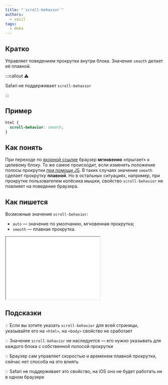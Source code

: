 ```yaml
---
title: "`scroll-behavior`"
authors:
  - vaiil
tags:
  - doka
---
```


## Кратко

Управляет поведением прокрутки внутри блока. Значение `smooth` делает её плавной.

:::callout ⚠️

Safari не поддерживает `scroll-behavior`

:::


## Пример

```css
html {
  scroll-behavior: smooth;
}
```

## Как понять

При переходе по [якорной ссылке](/html/a/) браузер **мгновенно** «прыгает» к целевому блоку. То же самое происходит, если изменять положение полосы прокрутки [при помощи JS](/js/element-scroll-scrollto/). В таких случаях значение `smooth` сделает прокрутку **плавной**. Но в остальных ситуациях, например, при прокрутке пользователем колёсика мышки, свойство `scroll-behavior` не повлияет на поведение браузера.

## Как пишется

Возможные значения `scroll-behavior`:

- `auto` — значение по умолчанию, мгновенная прокрутка;
- `smooth` — плавная прокрутка.

<iframe title="Варианты значений" src="demos/values/" height="200"></iframe>

## Подсказки

💡 Если вы хотите указать `scroll-behavior` для всей страницы, указывайте его на `<html>`, на `<body>` свойство не сработает

💡 Значение `scroll-behavior` не наследуется — его нужно указывать для каждого блока с собственной полосой прокрутки

💡 Браузер сам управляет скоростью и временем плавной прокрутки, сейчас нет способа на это влиять

💡 Safari не поддерживает это свойство, на iOS оно не будет работать ни в одном браузере

